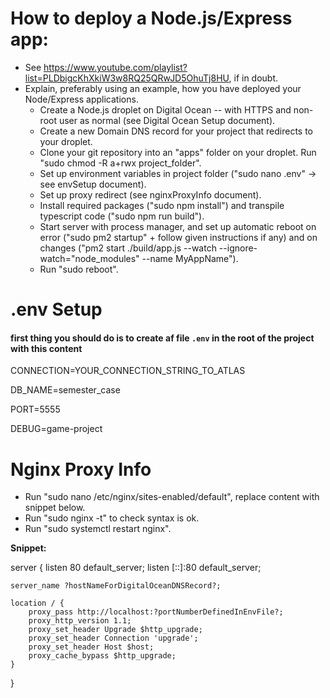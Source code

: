 How to deploy a Node.js/Express app:
===============================

- See https://www.youtube.com/playlist?list=PLDbigcKhXkiW3w8RQ25QRwJD5OhuTj8HU, if in doubt.
- Explain, preferably using an example, how you have deployed your Node/Express applications.
	- Create a Node.js droplet on Digital Ocean -- with HTTPS and non-root user as normal (see Digital Ocean Setup document).
	- Create a new Domain DNS record for your project that redirects to your droplet.
	- Clone your git repository into an "apps" folder on your droplet. Run "sudo chmod -R a+rwx project_folder".
	- Set up environment variables in project folder ("sudo nano .env" -> see envSetup document).
	- Set up proxy redirect (see nginxProxyInfo document).
	- Install required packages ("sudo npm install") and transpile typescript code ("sudo npm run build").
	- Start server with process manager, and set up automatic reboot on error ("sudo pm2 startup" + follow given instructions if any) and on changes ("pm2 start ./build/app.js --watch --ignore-watch="node_modules" --name MyAppName").
	- Run "sudo reboot".


.env Setup
======================

#### first thing you should do is to create af file `.env` in the root of the project with this content

CONNECTION=YOUR_CONNECTION_STRING_TO_ATLAS

DB_NAME=semester_case

PORT=5555

DEBUG=game-project


Nginx Proxy Info
========================

- Run "sudo nano /etc/nginx/sites-enabled/default", replace content with snippet below.
- Run "sudo nginx -t" to check syntax is ok.
- Run "sudo systemctl restart nginx".

**Snippet:**

server {
	listen 80 default_server;
	listen [::]:80 default_server;

	server_name ?hostNameForDigitalOceanDNSRecord?;

	location / {
		proxy_pass http://localhost:?portNumberDefinedInEnvFile?;
		proxy_http_version 1.1;
		proxy_set_header Upgrade $http_upgrade;
		proxy_set_header Connection 'upgrade';
		proxy_set_header Host $host;
		proxy_cache_bypass $http_upgrade;
	}
}
